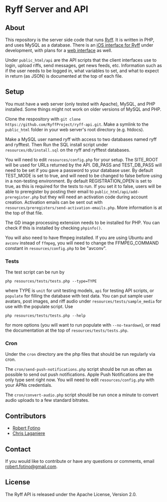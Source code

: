 Ryff Server and API
===================

## About

This repository is the server side code that runs [Ryff](https://github.com/RyffProject). It is written in PHP, and
uses MySQL as a database. There is an [iOS interface for Ryff](https://github.com/RyffProject/ryff-ios) under development, with plans for a [web interface](https://github.com/RyffProject/ryff-web) as well.

Under `public_html/api` are the API scripts that the client interfaces use to login, upload riffs, send messages, get news feeds, etc. Information such as if the user needs to be logged in, what variables to set, and what to expect in return (as JSON) is documented at the top of each file.

## Setup

You must have a web server (only tested with Apache), MySQL, and PHP installed. Some things might not work on older versions of MySQL and PHP.

Clone the respository with `git clone https://github.com/RyffProject/ryff-api.git`. Make a symlink to the `public_html` folder in your web server's root directory (e.g. htdocs).

Make a MySQL user named ryff with access to two databases named ryff and ryfftest. Then Run the SQL install script under `resources/db/install.sql` on the ryff and ryfftest databases.

You will need to edit `resources/config.php` for your setup. The SITE_ROOT will be used for URLs returned by the API. DB_PASS and TEST_DB_PASS will need to be set if you gave a password to your database user. By default TEST_MODE is set to true, and will need to be changed to false before using in a non-testing environment. By default REGISTRATION_OPEN is set to true, as this is required for the tests to run. If you set it to false, users will be able to preregister by posting their email to `public_html/api/add-preregister.php` but they will need an activation code during account creation. Activation emails can be sent out with `resources/preregisters/send-activation-emails.php`. More information is at the top of that file.

The GD image processing extension needs to be installed for PHP. You can check if this is installed by checking `phpinfo()`.

You will also need to have ffmpeg installed. If you are using Ubuntu and `avconv` instead of `ffmpeg`, you will need to change the FFMPEG_COMMAND constant in `resources/config.php` to be "avconv".

### Tests

The test script can be run by

    php resources/tests/tests.php --type=TYPE

where TYPE is `unit` for unit testing models, `api` for testing API scripts, or `populate` for filling the database with test data. You can put sample user avatars, post images, and riff audio under `resources/tests/sample_media` for use with the populate script. Use

    php resources/tests/tests.php --help

for more options (you will want to run populate with `--no-teardown`), or read the documentation at the top of `resources/tests/tests.php`.

### Cron

Under the `cron` directory are the php files that should be run regularly via cron.

The `cron/send-push-notifications.php` script should be run as often as possible to send out push notifications.
Apple Push Notifications are the only type sent right now. You will need to edit `resources/config.php` with your
APNs credentials.

The `cron/convert-audio.php` script should be run once a minute to convert audio uploads to a few standard bitrates.

## Contributors

* [Robert Fotino](https://github.com/rfotino)
* [Chris Laganiere](https://github.com/ChrisLaganiere)

## Contact

If you would like to contribute or have any questions or comments, email robert.fotino@gmail.com.

## License

The Ryff API is released under the Apache License, Version 2.0.
